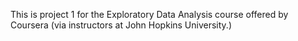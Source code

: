 This is project 1 for the Exploratory Data Analysis course offered by Coursera (via instructors at John Hopkins University.)
